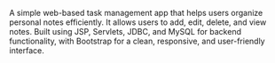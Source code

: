 A simple web-based task management app that helps users organize personal notes efficiently. It allows users to add, edit, delete, and view notes. Built using JSP, Servlets, JDBC, and MySQL for backend functionality, with Bootstrap for a clean, responsive, and user-friendly interface.

